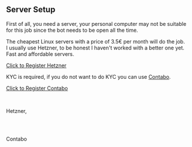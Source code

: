 <h2><strong>Server Setup</strong></h2>
<p>First of all, you need a server, your personal computer may not be suitable for this job since the bot needs to be open all the time.</p>
<p>The cheapest Linux servers with a price of 3.5&euro; per month will do the job.<br />I usually use Hetzner, to be honest I haven't worked with a better one yet.<br />Fast and affordable servers.</p>
<p><a href="https://hetzner.cloud/?ref=F2D8pXTRfpVw" target="_blank">Click to Register Hetzner</a></p>
<p>KYC is required, if you do not want to do KYC you can use <a href="https://contabo.com/en/vps/cloud-vps-0/?image=ubuntu.323&amp;qty=1&amp;contract=1&amp;storage-type=vps0-50-gb-nvme" target="_blank">Contabo</a>.</p>
<p><a href="https://contabo.com/en/vps/cloud-vps-0/?image=ubuntu.323&amp;qty=1&amp;contract=1&amp;storage-type=vps0-50-gb-nvme" target="_blank" rel="noopener">Click to Register Contabo</a></p>
<p>&nbsp;</p>
<p>Hetzner,<br /><img src="https://github.com/webjacky/telegram-bot/blob/f2e0ed07267fbeb86d25dc8c76c021b30a5a5d60/images/h1.jpg" alt="" /></p>
<p>&nbsp;</p>
<p><img src="https://github.com/webjacky/telegram-bot/blob/f2e0ed07267fbeb86d25dc8c76c021b30a5a5d60/images/h2.jpg" alt="" /></p>
<p>Contabo</p>
<p><img src="https://github.com/webjacky/telegram-bot/blob/f2e0ed07267fbeb86d25dc8c76c021b30a5a5d60/images/c.jpg" alt="" /></p>
